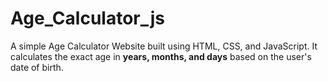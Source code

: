 # Age_Calculator_js
A simple Age Calculator Website built using HTML, CSS, and JavaScript.   It calculates the exact age in **years, months, and days** based on the user's date of birth.
